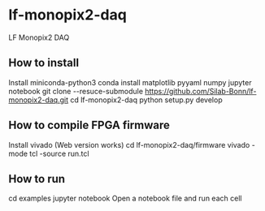 # lf-monopix2-daq
LF Monopix2 DAQ

## How to install

Install miniconda-python3
conda install matplotlib pyyaml numpy jupyter notebook
git clone --resuce-submodule https://github.com/Silab-Bonn/lf-monopix2-daq.git
cd lf-monopix2-daq
python setup.py develop

## How to compile FPGA firmware

Install vivado (Web version works)
cd lf-monopix2-daq/firmware
vivado -mode tcl -source run.tcl

## How to run

cd examples
jupyter notebook
Open a notebook file and run each cell



